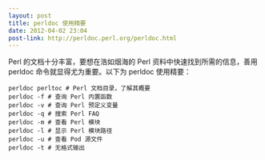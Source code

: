 ```yaml
---
layout: post
title: perldoc 使用精要
date: 2012-04-02 23:04
post-link: http://perldoc.perl.org/perldoc.html
---
```


Perl 的文档十分丰富，要想在浩如烟海的 Perl 资料中快速找到所需的信息，善用
perldoc 命令就显得尤为重要。以下为 perldoc 使用精要：

    perldoc perltoc # Perl 文档目录，了解其概要
    perldoc -f # 查询 Perl 内置函数
    perldoc -v # 查询 Perl 预定义变量
    perldoc -q # 搜索 Perl FAQ
    perldoc -m # 查看 Perl 模块
    perldoc -l # 显示 Perl 模块路径
    perldoc -u # 查看 Pod 源文件
    perldoc -t # 无格式输出
